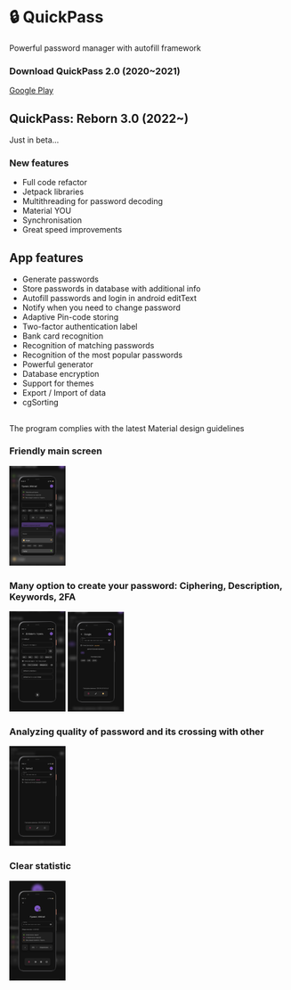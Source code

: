 # :lock: QuickPass

Powerful password manager with autofill framework

### Download QuickPass 2.0 (2020~2021)

[Google Play](https://play.google.com/store/apps/details?id=com.mikhailgrigorev.quickpassword)

## QuickPass: Reborn 3.0 (2022~)

Just in beta...

### New features

- Full code refactor
- Jetpack libraries
- Multithreading for password decoding
- Material YOU
- Synchronisation
- Great speed improvements

## App features

- Generate passwords
- Store passwords in database with additional info
- Autofill passwords and login in android editText
- Notify when you need to change password
- Adaptive Pin-code storing
- Two-factor authentication label
- Bank card recognition
- Recognition of matching passwords
- Recognition of the most popular passwords
- Powerful generator
- Database encryption
- Support for themes
- Export / Import of data
- cgSorting

##
The program complies with the latest Material design guidelines

### Friendly main screen

<img src="https://github.com/MikhailGrigorevP/QuickPass-Mobile-Password-manager/blob/master/git_images/main_screen.png" width="20%">

### Many option to create your password: Ciphering, Description, Keywords, 2FA

<img src="https://github.com/MikhailGrigorevP/QuickPass-Mobile-Password-manager/blob/master/git_images/add_screen.png" width="20%">
<img src="https://github.com/MikhailGrigorevP/QuickPass-Mobile-Password-manager/blob/master/git_images/view_pass.png" width="20%">

### Analyzing quality of password and its crossing with other

<img src="https://github.com/MikhailGrigorevP/QuickPass-Mobile-Password-manager/blob/master/git_images/same_pass.png" width="20%">

### Clear statistic

<img src="https://github.com/MikhailGrigorevP/QuickPass-Mobile-Password-manager/blob/master/git_images/about_screen.png" width="20%">



